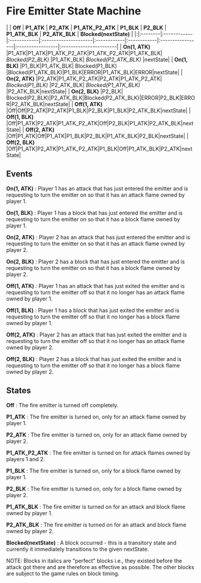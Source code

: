 # Fire Emitter State Machine #

| | **Off** | **P1\_ATK** | **P2\_ATK** | **P1\_ATK\_P2\_ATK** | **P1\_BLK** | **P2\_BLK** | **P1\_ATK\_BLK** | **P2\_ATK\_BLK** | **Blocked(nextState)** |
|:|:--------|:------------|:------------|:---------------------|:------------|:------------|:-----------------|:-----------------|:-----------------------|
| **On(1, ATK)** |P1\_ATK|P1\_ATK|P1\_ATK\_P2\_ATK|P1\_ATK\_P2\_ATK|P1\_ATK\_BLK| _Blocked(P2\_BLK)_ |P1\_ATK\_BLK| _Blocked(P2\_ATK\_BLK)_ |nextState|
| **On(1, BLK)** |P1\_BLK|P1\_ATK\_BLK| Blocked(P1\_BLK) |Blocked(P1\_ATK\_BLK)|P1\_BLK|ERROR|P1\_ATK\_BLK|ERROR|nextState|
| **On(2, ATK)** |P2\_ATK|P1\_ATK\_P2\_ATK|P2\_ATK|P1\_ATK\_P2\_ATK| _Blocked(P1\_BLK)_ |P2\_ATK\_BLK| _Blocked(P1\_ATK\_BLK)_ |P2\_ATK\_BLK|nextState|
| **On(2, BLK)** |P2\_BLK| Blocked(P2\_BLK)|P2\_ATK\_BLK|Blocked(P2\_ATK\_BLK)|ERROR|P2\_BLK|ERROR|P2\_ATK\_BLK|nextState|
| **Off(1, ATK)** |Off|Off|P2\_ATK|P2\_ATK|P1\_BLK|P2\_BLK|P1\_BLK|P2\_ATK\_BLK|nextState|
| **Off(1, BLK)** |Off|P1\_ATK|P2\_ATK|P1\_ATK\_P2\_ATK|Off|P2\_BLK|P1\_ATK|P2\_ATK\_BLK|nextState|
| **Off(2, ATK)** |Off|P1\_ATK|Off|P1\_ATK|P1\_BLK|P2\_BLK|P1\_ATK\_BLK|P2\_BLK|nextState|
| **Off(2, BLK)** |Off|P1\_ATK|P2\_ATK|P1\_ATK\_P2\_ATK|P1\_BLK|Off|P1\_ATK\_BLK|P2\_ATK|nextState|

## Events ##
**On(1, ATK)** : Player 1 has an attack that has just entered the emitter and is requesting to turn the emitter on so that it has an attack flame owned by player 1.

**On(1, BLK)** : Player 1 has a block that has just entered the emitter and is requesting to turn the emitter on so that it has a block flame owned by player 1.

**On(2, ATK)** : Player 2 has an attack that has just entered the emitter and is requesting to turn the emitter on so that it has an attack flame owned by player 2.

**On(2, BLK)** : Player 2 has a block that has just entered the emitter and is requesting to turn the emitter on so that it has a block flame owned by player 2.

**Off(1, ATK)** : Player 1 has an attack that has just exited the emitter and is requesting to turn the emitter off so that it no longer has an attack flame owned by player 1.

**Off(1, BLK)** : Player 1 has a block that has just exited the emitter and is requesting to turn the emitter off so that it no longer has a block flame owned by player 1.

**Off(2, ATK)** : Player 2 has an attack that has just exited the emitter and is requesting to turn the emitter off so that it no longer has an attack flame owned by player 2.

**Off(2, BLK)** : Player 2 has a block that has just exited the emitter and is requesting to turn the emitter off so that it no longer has a block flame owned by player 2.

## States ##

**Off** : The fire emitter is turned off completely.

**P1\_ATK** : The fire emitter is turned on, only for an attack flame owned by player 1.

**P2\_ATK** : The fire emitter is turned on, only for an attack flame owned by player 2.

**P1\_ATK\_P2\_ATK** : The fire emitter is turned on for attack flames owned by players 1 and 2.

**P1\_BLK** : The fire emitter is turned on, only for a block flame owned by player 1.

**P2\_BLK** : The fire emitter is turned on, only for a block flame owned by player 2.

**P1\_ATK\_BLK** : The fire emitter is turned on for an attack and block flame owned by player 1.

**P2\_ATK\_BLK** : The fire emitter is turned on for an attack and block flame owned by player 2.

**Blocked(nextState)** : A block occurred - this is a transitory state and currently it immediately transitions to the given nextState.

NOTE: Blocks in italics are "perfect" blocks i.e., they existed before the attack got there and are therefore as effective as possible. The other blocks are subject to the game rules on block timing.